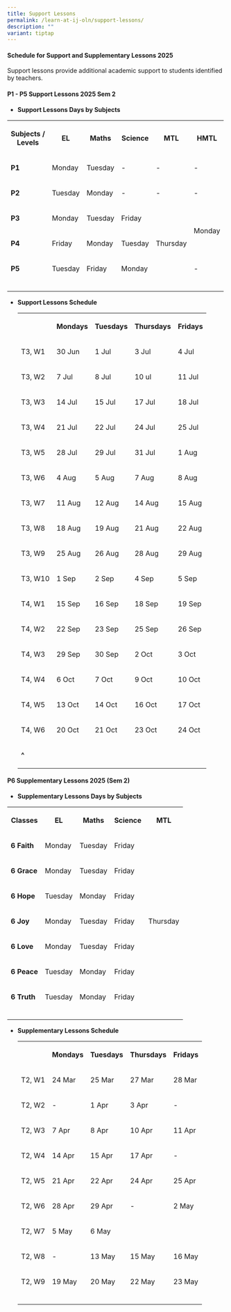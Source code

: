 ```yaml
---
title: Support Lessons
permalink: /learn-at-ij-oln/support-lessons/
description: ""
variant: tiptap
---
```

<h4><strong>Schedule for Support and Supplementary Lessons 2025</strong></h4>
<p>Support lessons provide additional academic support to students identified
by teachers.</p>
<h4><strong>P1 - P5 Support Lessons 2025 Sem 2</strong></h4>
<ul data-tight="true" class="tight">
<li>
<p><strong>Support Lessons Days by Subjects</strong>
</p>
</li>
</ul>
<table style="minWidth: 150px">
<colgroup>
<col>
<col>
<col>
<col>
<col>
<col>
</colgroup>
<tbody>
<tr>
<th rowspan="1" colspan="1">
<p>Subjects /
<br>Levels</p>
</th>
<th rowspan="1" colspan="1">
<p>EL</p>
</th>
<th rowspan="1" colspan="1">
<p>Maths</p>
</th>
<th rowspan="1" colspan="1">
<p>Science</p>
</th>
<th rowspan="1" colspan="1">
<p>MTL</p>
</th>
<th rowspan="1" colspan="1">
<p>HMTL</p>
</th>
</tr>
<tr>
<td rowspan="1" colspan="1">
<p><strong>P1</strong>
</p>
</td>
<td rowspan="1" colspan="1">
<p>Monday</p>
</td>
<td rowspan="1" colspan="1">
<p>Tuesday</p>
</td>
<td rowspan="1" colspan="1">
<p>-</p>
</td>
<td rowspan="1" colspan="1">
<p>-</p>
</td>
<td rowspan="1" colspan="1">
<p>-</p>
</td>
</tr>
<tr>
<td rowspan="1" colspan="1">
<p><strong>P2</strong>
</p>
</td>
<td rowspan="1" colspan="1">
<p>Tuesday</p>
</td>
<td rowspan="1" colspan="1">
<p>Monday</p>
</td>
<td rowspan="1" colspan="1">
<p>-</p>
</td>
<td rowspan="1" colspan="1">
<p>-</p>
</td>
<td rowspan="1" colspan="1">
<p>-</p>
</td>
</tr>
<tr>
<td rowspan="1" colspan="1">
<p><strong>P3</strong>
</p>
</td>
<td rowspan="1" colspan="1">
<p>Monday</p>
</td>
<td rowspan="1" colspan="1">
<p>Tuesday</p>
</td>
<td rowspan="1" colspan="1">
<p>Friday</p>
</td>
<td rowspan="3" colspan="1">
<p></p>
<p>Thursday</p>
</td>
<td rowspan="2" colspan="1">
<p></p>
<p>Monday</p>
</td>
</tr>
<tr>
<td rowspan="1" colspan="1">
<p><strong>P4</strong>
</p>
</td>
<td rowspan="1" colspan="1">
<p>Friday</p>
</td>
<td rowspan="1" colspan="1">
<p>Monday</p>
</td>
<td rowspan="1" colspan="1">
<p>Tuesday</p>
</td>
</tr>
<tr>
<td rowspan="1" colspan="1">
<p><strong>P5</strong>
</p>
</td>
<td rowspan="1" colspan="1">
<p>Tuesday</p>
</td>
<td rowspan="1" colspan="1">
<p>Friday</p>
</td>
<td rowspan="1" colspan="1">
<p>Monday</p>
</td>
<td rowspan="1" colspan="1">
<p>-</p>
</td>
</tr>
<tr>
<td rowspan="1" colspan="1">
<p></p>
</td>
<td rowspan="1" colspan="1">
<p></p>
</td>
<td rowspan="1" colspan="1">
<p></p>
</td>
<td rowspan="1" colspan="1">
<p></p>
</td>
<td rowspan="1" colspan="1">
<p></p>
</td>
<td rowspan="1" colspan="1">
<p></p>
</td>
</tr>
</tbody>
</table>
<p></p>
<ul data-tight="true" class="tight">
<li>
<p><strong>Support Lessons Schedule</strong>
</p>
<table style="minWidth: 125px">
<colgroup>
<col>
<col>
<col>
<col>
<col>
</colgroup>
<tbody>
<tr>
<th rowspan="1" colspan="1">
<p></p>
</th>
<th rowspan="1" colspan="1">
<p>Mondays</p>
</th>
<th rowspan="1" colspan="1">
<p>Tuesdays</p>
</th>
<th rowspan="1" colspan="1">
<p>Thursdays</p>
</th>
<th rowspan="1" colspan="1">
<p>Fridays</p>
</th>
</tr>
<tr>
<td rowspan="1" colspan="1">
<p>T3, W1</p>
</td>
<td rowspan="1" colspan="1">
<p>30 Jun</p>
</td>
<td rowspan="1" colspan="1">
<p>1 Jul</p>
</td>
<td rowspan="1" colspan="1">
<p>3 Jul</p>
</td>
<td rowspan="1" colspan="1">
<p>4 Jul</p>
</td>
</tr>
<tr>
<td rowspan="1" colspan="1">
<p>T3, W2</p>
</td>
<td rowspan="1" colspan="1">
<p>7 Jul</p>
</td>
<td rowspan="1" colspan="1">
<p>8 Jul</p>
</td>
<td rowspan="1" colspan="1">
<p>10 ul</p>
</td>
<td rowspan="1" colspan="1">
<p>11 Jul</p>
</td>
</tr>
<tr>
<td rowspan="1" colspan="1">
<p>T3, W3</p>
</td>
<td rowspan="1" colspan="1">
<p>14 Jul</p>
</td>
<td rowspan="1" colspan="1">
<p>15 Jul</p>
</td>
<td rowspan="1" colspan="1">
<p>17 Jul</p>
</td>
<td rowspan="1" colspan="1">
<p>18 Jul</p>
</td>
</tr>
<tr>
<td rowspan="1" colspan="1">
<p>T3, W4</p>
</td>
<td rowspan="1" colspan="1">
<p>21 Jul</p>
</td>
<td rowspan="1" colspan="1">
<p>22 Jul</p>
</td>
<td rowspan="1" colspan="1">
<p>24 Jul</p>
</td>
<td rowspan="1" colspan="1">
<p>25 Jul</p>
</td>
</tr>
<tr>
<td rowspan="1" colspan="1">
<p>T3, W5</p>
</td>
<td rowspan="1" colspan="1">
<p>28 Jul</p>
</td>
<td rowspan="1" colspan="1">
<p>29 Jul</p>
</td>
<td rowspan="1" colspan="1">
<p>31 Jul</p>
</td>
<td rowspan="1" colspan="1">
<p>1 Aug</p>
</td>
</tr>
<tr>
<td rowspan="1" colspan="1">
<p>T3, W6</p>
</td>
<td rowspan="1" colspan="1">
<p>4 Aug</p>
</td>
<td rowspan="1" colspan="1">
<p>5 Aug</p>
</td>
<td rowspan="1" colspan="1">
<p>7 Aug</p>
</td>
<td rowspan="1" colspan="1">
<p>8 Aug</p>
</td>
</tr>
<tr>
<td rowspan="1" colspan="1">
<p>T3, W7</p>
</td>
<td rowspan="1" colspan="1">
<p>11 Aug</p>
</td>
<td rowspan="1" colspan="1">
<p>12 Aug</p>
</td>
<td rowspan="1" colspan="1">
<p>14 Aug</p>
</td>
<td rowspan="1" colspan="1">
<p>15 Aug</p>
</td>
</tr>
<tr>
<td rowspan="1" colspan="1">
<p>T3, W8</p>
</td>
<td rowspan="1" colspan="1">
<p>18 Aug</p>
</td>
<td rowspan="1" colspan="1">
<p>19 Aug</p>
</td>
<td rowspan="1" colspan="1">
<p>21 Aug</p>
</td>
<td rowspan="1" colspan="1">
<p>22 Aug</p>
</td>
</tr>
<tr>
<td rowspan="1" colspan="1">
<p>T3, W9</p>
</td>
<td rowspan="1" colspan="1">
<p>25 Aug</p>
</td>
<td rowspan="1" colspan="1">
<p>26 Aug</p>
</td>
<td rowspan="1" colspan="1">
<p>28 Aug</p>
</td>
<td rowspan="1" colspan="1">
<p>29 Aug</p>
</td>
</tr>
<tr>
<td rowspan="1" colspan="1">
<p>T3, W10</p>
</td>
<td rowspan="1" colspan="1">
<p>1 Sep</p>
</td>
<td rowspan="1" colspan="1">
<p>2 Sep</p>
</td>
<td rowspan="1" colspan="1">
<p>4 Sep</p>
</td>
<td rowspan="1" colspan="1">
<p>5 Sep</p>
</td>
</tr>
<tr>
<td rowspan="1" colspan="1">
<p>T4, W1</p>
</td>
<td rowspan="1" colspan="1">
<p>15 Sep</p>
</td>
<td rowspan="1" colspan="1">
<p>16 Sep</p>
</td>
<td rowspan="1" colspan="1">
<p>18 Sep</p>
</td>
<td rowspan="1" colspan="1">
<p>19 Sep</p>
</td>
</tr>
<tr>
<td rowspan="1" colspan="1">
<p>T4, W2</p>
</td>
<td rowspan="1" colspan="1">
<p>22 Sep</p>
</td>
<td rowspan="1" colspan="1">
<p>23 Sep</p>
</td>
<td rowspan="1" colspan="1">
<p>25 Sep</p>
</td>
<td rowspan="1" colspan="1">
<p>26 Sep</p>
</td>
</tr>
<tr>
<td rowspan="1" colspan="1">
<p>T4, W3</p>
</td>
<td rowspan="1" colspan="1">
<p>29 Sep</p>
</td>
<td rowspan="1" colspan="1">
<p>30 Sep</p>
</td>
<td rowspan="1" colspan="1">
<p>2 Oct</p>
</td>
<td rowspan="1" colspan="1">
<p>3 Oct</p>
</td>
</tr>
<tr>
<td rowspan="1" colspan="1">
<p>T4, W4</p>
</td>
<td rowspan="1" colspan="1">
<p>6 Oct</p>
</td>
<td rowspan="1" colspan="1">
<p>7 Oct</p>
</td>
<td rowspan="1" colspan="1">
<p>9 Oct</p>
</td>
<td rowspan="1" colspan="1">
<p>10 Oct</p>
</td>
</tr>
<tr>
<td rowspan="1" colspan="1">
<p>T4, W5</p>
</td>
<td rowspan="1" colspan="1">
<p>13 Oct</p>
</td>
<td rowspan="1" colspan="1">
<p>14 Oct</p>
</td>
<td rowspan="1" colspan="1">
<p>16 Oct</p>
</td>
<td rowspan="1" colspan="1">
<p>17 Oct</p>
</td>
</tr>
<tr>
<td rowspan="1" colspan="1">
<p>T4, W6</p>
</td>
<td rowspan="1" colspan="1">
<p>20 Oct</p>
</td>
<td rowspan="1" colspan="1">
<p>21 Oct</p>
</td>
<td rowspan="1" colspan="1">
<p>23 Oct</p>
</td>
<td rowspan="1" colspan="1">
<p>24 Oct</p>
</td>
</tr>
<tr>
<td rowspan="1" colspan="5">
<p><strong>^</strong>
</p>
</td>
</tr>
</tbody>
</table>
</li>
</ul>
<h4><strong>P6 Supplementary Lessons 2025 (Sem 2)</strong></h4>
<ul data-tight="true" class="tight">
<li>
<p><strong>Supplementary Lessons Days by Subjects</strong>
</p>
</li>
</ul>
<table style="minWidth: 125px">
<colgroup>
<col>
<col>
<col>
<col>
<col>
</colgroup>
<tbody>
<tr>
<th rowspan="1" colspan="1">
<p>Classes</p>
</th>
<th rowspan="1" colspan="1">
<p>EL</p>
</th>
<th rowspan="1" colspan="1">
<p>Maths</p>
</th>
<th rowspan="1" colspan="1">
<p>Science</p>
</th>
<th rowspan="1" colspan="1">
<p>MTL</p>
</th>
</tr>
<tr>
<td rowspan="1" colspan="1">
<p><strong>6 Faith</strong>
</p>
</td>
<td rowspan="1" colspan="1">
<p>Monday</p>
</td>
<td rowspan="1" colspan="1">
<p>Tuesday</p>
</td>
<td rowspan="1" colspan="1">
<p>Friday</p>
</td>
<td rowspan="7" colspan="1">
<p>Thursday</p>
</td>
</tr>
<tr>
<td rowspan="1" colspan="1">
<p><strong>6 Grace</strong>
</p>
</td>
<td rowspan="1" colspan="1">
<p>Monday</p>
</td>
<td rowspan="1" colspan="1">
<p>Tuesday</p>
</td>
<td rowspan="1" colspan="1">
<p>Friday</p>
</td>
</tr>
<tr>
<td rowspan="1" colspan="1">
<p><strong>6 Hope</strong>
</p>
</td>
<td rowspan="1" colspan="1">
<p>Tuesday</p>
</td>
<td rowspan="1" colspan="1">
<p>Monday</p>
</td>
<td rowspan="1" colspan="1">
<p>Friday</p>
</td>
</tr>
<tr>
<td rowspan="1" colspan="1">
<p><strong>6 Joy</strong>
</p>
</td>
<td rowspan="1" colspan="1">
<p>Monday</p>
</td>
<td rowspan="1" colspan="1">
<p>Tuesday</p>
</td>
<td rowspan="1" colspan="1">
<p>Friday</p>
</td>
</tr>
<tr>
<td rowspan="1" colspan="1">
<p><strong>6 Love</strong>
</p>
</td>
<td rowspan="1" colspan="1">
<p>Monday</p>
</td>
<td rowspan="1" colspan="1">
<p>Tuesday</p>
</td>
<td rowspan="1" colspan="1">
<p>Friday</p>
</td>
</tr>
<tr>
<td rowspan="1" colspan="1">
<p><strong>6 Peace</strong>
</p>
</td>
<td rowspan="1" colspan="1">
<p>Tuesday</p>
</td>
<td rowspan="1" colspan="1">
<p>Monday</p>
</td>
<td rowspan="1" colspan="1">
<p>Friday</p>
</td>
</tr>
<tr>
<td rowspan="1" colspan="1">
<p><strong>6 Truth</strong>
</p>
</td>
<td rowspan="1" colspan="1">
<p>Tuesday</p>
</td>
<td rowspan="1" colspan="1">
<p>Monday</p>
</td>
<td rowspan="1" colspan="1">
<p>Friday</p>
</td>
</tr>
<tr>
<td rowspan="1" colspan="1">
<p></p>
</td>
<td rowspan="1" colspan="1">
<p></p>
</td>
<td rowspan="1" colspan="1">
<p></p>
</td>
<td rowspan="1" colspan="1">
<p></p>
</td>
<td rowspan="1" colspan="1">
<p></p>
</td>
</tr>
</tbody>
</table>
<p></p>
<ul data-tight="true" class="tight">
<li>
<p><strong>Supplementary Lessons Schedule</strong>
</p>
<p></p>
<table style="minWidth: 125px">
<colgroup>
<col>
<col>
<col>
<col>
<col>
</colgroup>
<tbody>
<tr>
<th rowspan="1" colspan="1">
<p></p>
</th>
<th rowspan="1" colspan="1">
<p>Mondays</p>
</th>
<th rowspan="1" colspan="1">
<p>Tuesdays</p>
</th>
<th rowspan="1" colspan="1">
<p>Thursdays</p>
</th>
<th rowspan="1" colspan="1">
<p>Fridays</p>
</th>
</tr>
<tr>
<td rowspan="1" colspan="1">
<p>T2, W1</p>
</td>
<td rowspan="1" colspan="1">
<p>24 Mar</p>
</td>
<td rowspan="1" colspan="1">
<p>25 Mar</p>
</td>
<td rowspan="1" colspan="1">
<p>27 Mar</p>
</td>
<td rowspan="1" colspan="1">
<p>28 Mar</p>
</td>
</tr>
<tr>
<td rowspan="1" colspan="1">
<p>T2, W2</p>
</td>
<td rowspan="1" colspan="1">
<p>-</p>
</td>
<td rowspan="1" colspan="1">
<p>1 Apr</p>
</td>
<td rowspan="1" colspan="1">
<p>3 Apr</p>
</td>
<td rowspan="1" colspan="1">
<p>-</p>
</td>
</tr>
<tr>
<td rowspan="1" colspan="1">
<p>T2, W3</p>
</td>
<td rowspan="1" colspan="1">
<p>7 Apr</p>
</td>
<td rowspan="1" colspan="1">
<p>8 Apr</p>
</td>
<td rowspan="1" colspan="1">
<p>10 Apr</p>
</td>
<td rowspan="1" colspan="1">
<p>11 Apr</p>
</td>
</tr>
<tr>
<td rowspan="1" colspan="1">
<p>T2, W4</p>
</td>
<td rowspan="1" colspan="1">
<p>14 Apr</p>
</td>
<td rowspan="1" colspan="1">
<p>15 Apr</p>
</td>
<td rowspan="1" colspan="1">
<p>17 Apr</p>
</td>
<td rowspan="1" colspan="1">
<p>-</p>
</td>
</tr>
<tr>
<td rowspan="1" colspan="1">
<p>T2, W5</p>
</td>
<td rowspan="1" colspan="1">
<p>21 Apr</p>
</td>
<td rowspan="1" colspan="1">
<p>22 Apr</p>
</td>
<td rowspan="1" colspan="1">
<p>24 Apr</p>
</td>
<td rowspan="1" colspan="1">
<p>25 Apr</p>
</td>
</tr>
<tr>
<td rowspan="1" colspan="1">
<p>T2, W6</p>
</td>
<td rowspan="1" colspan="1">
<p>28 Apr</p>
</td>
<td rowspan="1" colspan="1">
<p>29 Apr</p>
</td>
<td rowspan="1" colspan="1">
<p>-</p>
</td>
<td rowspan="1" colspan="1">
<p>2 May</p>
</td>
</tr>
<tr>
<td rowspan="1" colspan="1">
<p>T2, W7</p>
</td>
<td rowspan="1" colspan="1">
<p>5 May</p>
</td>
<td rowspan="1" colspan="1">
<p>6 May</p>
</td>
<td rowspan="1" colspan="1">
<p></p>
</td>
<td rowspan="1" colspan="1">
<p></p>
</td>
</tr>
<tr>
<td rowspan="1" colspan="1">
<p>T2, W8</p>
</td>
<td rowspan="1" colspan="1">
<p>-</p>
</td>
<td rowspan="1" colspan="1">
<p>13 May</p>
</td>
<td rowspan="1" colspan="1">
<p>15 May</p>
</td>
<td rowspan="1" colspan="1">
<p>16 May</p>
</td>
</tr>
<tr>
<td rowspan="1" colspan="1">
<p>T2, W9</p>
</td>
<td rowspan="1" colspan="1">
<p>19 May</p>
</td>
<td rowspan="1" colspan="1">
<p>20 May</p>
</td>
<td rowspan="1" colspan="1">
<p>22 May</p>
</td>
<td rowspan="1" colspan="1">
<p>23 May</p>
</td>
</tr>
<tr>
<td rowspan="1" colspan="1">
<p></p>
</td>
<td rowspan="1" colspan="1">
<p></p>
</td>
<td rowspan="1" colspan="1">
<p></p>
</td>
<td rowspan="1" colspan="1">
<p></p>
</td>
<td rowspan="1" colspan="1">
<p></p>
</td>
</tr>
</tbody>
</table>
<p></p>
</li>
</ul>
<p></p>
<p></p>